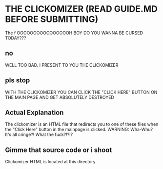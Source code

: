 # THE CLICKOMIZER (READ GUIDE.MD BEFORE SUBMITTING)

The f
OOOOOOOOOOOOOOOOH BOY DO YOU WANNA BE CURSED TODAY???

## no

WELL TOO BAD. I PRESENT TO YOU THE CLICKOMIZER

## pls stop

WITH THE CLICKOMIZER YOU CAN CLICK THE "CLICK HERE" BUTTON ON THE MAIN PAGE AND GET ABSOLUTELY DESTROYED

## Actual Explanation

The clickomizer is an HTML file that redirects you to one of these files when the "Click Here" button in the mainpage is clicked. WARNING: Wha-Whu? It's all cringe?! What the fuck?!?!?

## Gimme that source code or i shoot

Clickomizer HTML is located at this directory.
